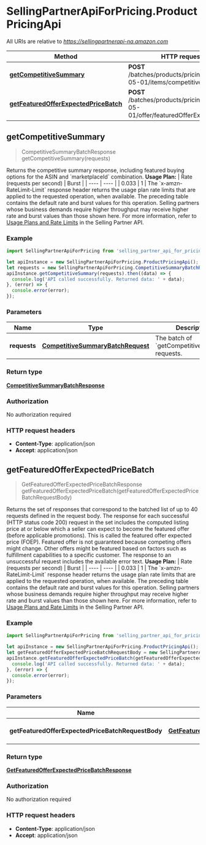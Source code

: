 # SellingPartnerApiForPricing.ProductPricingApi

All URIs are relative to *https://sellingpartnerapi-na.amazon.com*

Method | HTTP request | Description
------------- | ------------- | -------------
[**getCompetitiveSummary**](ProductPricingApi.md#getCompetitiveSummary) | **POST** /batches/products/pricing/2022-05-01/items/competitiveSummary | 
[**getFeaturedOfferExpectedPriceBatch**](ProductPricingApi.md#getFeaturedOfferExpectedPriceBatch) | **POST** /batches/products/pricing/2022-05-01/offer/featuredOfferExpectedPrice | 



## getCompetitiveSummary

> CompetitiveSummaryBatchResponse getCompetitiveSummary(requests)



Returns the competitive summary response, including featured buying options for the ASIN and &#x60;marketplaceId&#x60; combination.  **Usage Plan:**  | Rate (requests per second) | Burst | | ---- | ---- | | 0.033 | 1 |  The &#x60;x-amzn-RateLimit-Limit&#x60; response header returns the usage plan rate limits that are applied to the requested operation, when available. The preceding table contains the default rate and burst values for this operation. Selling partners whose business demands require higher throughput may receive higher rate and burst values than those shown here. For more information, refer to [Usage Plans and Rate Limits](https://developer-docs.amazon.com/sp-api/docs/usage-plans-and-rate-limits-in-the-sp-api) in the Selling Partner API.

### Example

```javascript
import SellingPartnerApiForPricing from 'selling_partner_api_for_pricing';

let apiInstance = new SellingPartnerApiForPricing.ProductPricingApi();
let requests = new SellingPartnerApiForPricing.CompetitiveSummaryBatchRequest(); // CompetitiveSummaryBatchRequest | The batch of `getCompetitiveSummary` requests.
apiInstance.getCompetitiveSummary(requests).then((data) => {
  console.log('API called successfully. Returned data: ' + data);
}, (error) => {
  console.error(error);
});

```

### Parameters


Name | Type | Description  | Notes
------------- | ------------- | ------------- | -------------
 **requests** | [**CompetitiveSummaryBatchRequest**](CompetitiveSummaryBatchRequest.md)| The batch of &#x60;getCompetitiveSummary&#x60; requests. | 

### Return type

[**CompetitiveSummaryBatchResponse**](CompetitiveSummaryBatchResponse.md)

### Authorization

No authorization required

### HTTP request headers

- **Content-Type**: application/json
- **Accept**: application/json


## getFeaturedOfferExpectedPriceBatch

> GetFeaturedOfferExpectedPriceBatchResponse getFeaturedOfferExpectedPriceBatch(getFeaturedOfferExpectedPriceBatchRequestBody)



Returns the set of responses that correspond to the batched list of up to 40 requests defined in the request body. The response for each successful (HTTP status code 200) request in the set includes the computed listing price at or below which a seller can expect to become the featured offer (before applicable promotions). This is called the featured offer expected price (FOEP). Featured offer is not guaranteed because competing offers might change. Other offers might be featured based on factors such as fulfillment capabilities to a specific customer. The response to an unsuccessful request includes the available error text.  **Usage Plan:**  | Rate (requests per second) | Burst | | ---- | ---- | | 0.033 | 1 |  The &#x60;x-amzn-RateLimit-Limit&#x60; response header returns the usage plan rate limits that are applied to the requested operation, when available. The preceding table contains the default rate and burst values for this operation. Selling partners whose business demands require higher throughput may receive higher rate and burst values than those shown here. For more information, refer to [Usage Plans and Rate Limits](https://developer-docs.amazon.com/sp-api/docs/usage-plans-and-rate-limits-in-the-sp-api) in the Selling Partner API.

### Example

```javascript
import SellingPartnerApiForPricing from 'selling_partner_api_for_pricing';

let apiInstance = new SellingPartnerApiForPricing.ProductPricingApi();
let getFeaturedOfferExpectedPriceBatchRequestBody = new SellingPartnerApiForPricing.GetFeaturedOfferExpectedPriceBatchRequest(); // GetFeaturedOfferExpectedPriceBatchRequest | The batch of `getFeaturedOfferExpectedPrice` requests.
apiInstance.getFeaturedOfferExpectedPriceBatch(getFeaturedOfferExpectedPriceBatchRequestBody).then((data) => {
  console.log('API called successfully. Returned data: ' + data);
}, (error) => {
  console.error(error);
});

```

### Parameters


Name | Type | Description  | Notes
------------- | ------------- | ------------- | -------------
 **getFeaturedOfferExpectedPriceBatchRequestBody** | [**GetFeaturedOfferExpectedPriceBatchRequest**](GetFeaturedOfferExpectedPriceBatchRequest.md)| The batch of &#x60;getFeaturedOfferExpectedPrice&#x60; requests. | 

### Return type

[**GetFeaturedOfferExpectedPriceBatchResponse**](GetFeaturedOfferExpectedPriceBatchResponse.md)

### Authorization

No authorization required

### HTTP request headers

- **Content-Type**: application/json
- **Accept**: application/json

